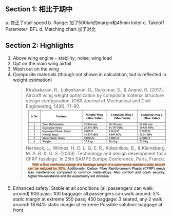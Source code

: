 ## Section 1: 相比于期中
a. 修正了stall speed
b. Range: 加了500km的margin和45min loiter
c. Takeoff Parameter: BFL
d. Matching chart 加了对比

## Section 2: Highlights
1. Above wing engine - stability; noise; wing load
2. Opt on the main wing airfoil
3. Wash out on the wing
4. Composite materials (though not shown in calculation, but is reflected in weight estimation)
    > Kirubakaran, R., Lokesharun, D., Rajkumar, S., & Anand, R. (2017). Aircraft wing weight optimization by composite material structure design configuration. IOSR Journal of Mechanical and Civil Engineering, 14(6), 71-80.
    ![alt text](image-1.png)
    > Herbeck, L., Wilmes, H. O. L. G. E. R., Kolesnikov, B., & Kleineberg, M. A. R. K. U. S. (2003). Technology and design development for a CFRP fuselage. In 25th SAMPE Europe Conference, Paris, France.
    ![alt text](image.png)
5. Enhanced safety: Stable at all conditions (all passengers can walk around)
    900 pass; 100 baggage: all passengers can walk around: 5% static margin at extreme
    550 pass; 450 baggage: 3 seated, any 2 walk around: 18.64% static margin at extreme
    Possible solution: baggage at front